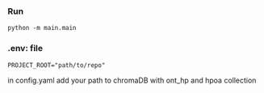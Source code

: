 ### Run
`python -m main.main`

### .env: file

`PROJECT_ROOT="path/to/repo"`

in config.yaml
add your path to chromaDB with ont_hp and hpoa collection
